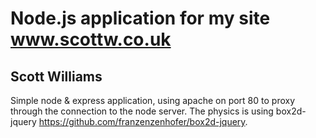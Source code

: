 # Node.js application for my site www.scottw.co.uk
## Scott Williams
Simple node & express application, using apache on port 80 to proxy through the connection to the node server.
The physics is using box2d-jquery https://github.com/franzenzenhofer/box2d-jquery.